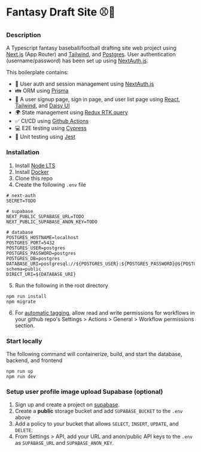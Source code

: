 # Fantasy Draft Site ⚾🏈

### Description
A Typescript fantasy baseball/football drafting site web project using [Next.js](https://nextjs.org/) (App Router) and [Tailwind](https://tailwindcss.com/), and [Postgres](https://www.postgresql.org/). User authentication (username/password) has been set up using [NextAuth.js](https://next-auth.js.org/). 

This boilerplate contains:
- 🔑 User auth and session management using [NextAuth.js](https://next-auth.js.org/)
- 👪 ORM using [Prisma](https://www.prisma.io/)
- 📄 A user signup page, sign in page, and user list page using [React](https://reactjs.org/), [Tailwind](https://tailwindcss.com/), and [Daisy UI](https://daisyui.com/) 
- 🌍 State management using [Redux RTK query](https://redux-toolkit.js.org/rtk-query/overview)
- ✅ CI/CD using [Github Actions](https://github.com/features/actions)
- 💻 E2E testing using [Cypress](https://www.cypress.io/)
- 🤡 Unit testing using [Jest](https://jestjs.io/)

### Installation
1. Install [Node LTS](https://nodejs.org/en/)
2. Install [Docker](https://www.docker.com/)
3. Clone this repo
4. Create the following `.env` file
```
# next-auth
SECRET=TODO

# supabase
NEXT_PUBLIC_SUPABASE_URL=TODO
NEXT_PUBLIC_SUPABASE_ANON_KEY=TODO

# database
POSTGRES_HOSTNAME=localhost
POSTGRES_PORT=5432
POSTGRES_USER=postgres
POSTGRES_PASSWORD=postgres
POSTGRES_DB=postgres
DATABASE_URI=postgresql://${POSTGRES_USER}:${POSTGRES_PASSWORD}@${POSTGRES_HOSTNAME}:${POSTGRES_PORT}/${POSTGRES_DB}?schema=public
DIRECT_URI=${DATABASE_URI}
```
5. Run the following in the root directory
```
npm run install
npm migrate
```
6. For [automatic tagging](https://github.com/anothrNick/github-tag-action), allow read and write permissions for workflows in your github repo's Settings > Actions > General > Workflow permissions section.

### Start locally
The following command will containerize, build, and start the database, backend, and frontend
```
npm run up
npm run dev
```

### Setup user profile image upload Supabase (optional)
1. Sign up and create a project on [supabase](https://supabase.com/dashboard).
2. Create a **public** storage bucket and add `SUPABASE_BUCKET` to the `.env` above
3. Add a policy to your bucket that allows `SELECT`, `INSERT`, `UPDATE`, and `DELETE`.
4. From Settings > API, add your URL and anon/public API keys to the `.env` as `SUPABASE_URL` and `SUPABASE_ANON_KEY`.
